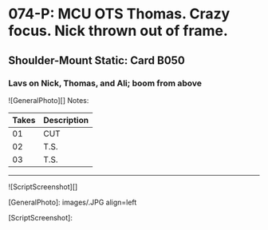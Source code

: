 # 074-P: MCU OTS Thomas. Crazy focus. Nick thrown out of frame.

## Shoulder-Mount Static: Card B050

### Lavs on Nick, Thomas, and Ali; boom from above

![GeneralPhoto][]
Notes: 

| Takes | Description |
|:---|:----|
| 01 | CUT |
| 02 | T.S.|
| 03 | T.S. |

----

![ScriptScreenshot][]


[GeneralPhoto]:  images/.JPG align=left

[ScriptScreenshot]: 